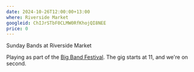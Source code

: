 ```yaml
---
date: 2024-10-26T12:00:00+13:00
where: Riverside Market
googleid: ChIJrSTbF0CLMW0RfKhojQI8NEE
price: 0
---
```

Sunday Bands at Riverside Market

Playing as part of the [Big Band Festival](https://www.chchbigbandfest.com/plan-your-festival/riverside-market-sat). The gig starts at 11, and we're on second.

